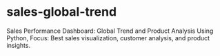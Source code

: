 # sales-global-trend
Sales Performance Dashboard: Global Trend and Product Analysis Using Python, Focus: Best sales visualization, customer analysis, and product insights.
